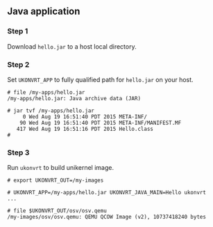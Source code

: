 ## Java application

### Step 1

Download ``hello.jar`` to a host local directory.

### Step 2

Set ``UKONVRT_APP`` to fully qualified path for ``hello.jar`` on your host.

```
# file /my-apps/hello.jar
/my-apps/hello.jar: Java archive data (JAR)

# jar tvf /my-apps/hello.jar
     0 Wed Aug 19 16:51:40 PDT 2015 META-INF/
    90 Wed Aug 19 16:51:40 PDT 2015 META-INF/MANIFEST.MF
   417 Wed Aug 19 16:51:16 PDT 2015 Hello.class
# 
```

### Step 3

Run ``ukonvrt`` to build unikernel image.

```
# export UKONVRT_OUT=/my-images

# UKONVRT_APP=/my-apps/hello.jar UKONVRT_JAVA_MAIN=Hello ukonvrt
...

# file $UKONVRT_OUT/osv/osv.qemu 
/my-images/osv/osv.qemu: QEMU QCOW Image (v2), 10737418240 bytes
```
